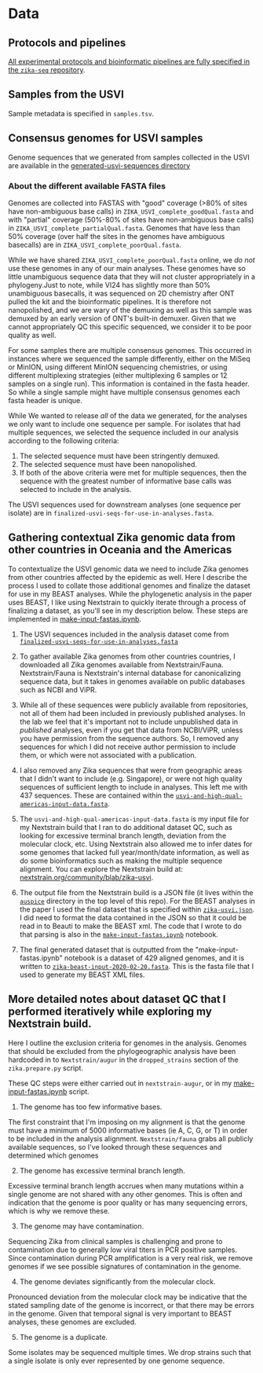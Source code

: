 # Data

## Protocols and pipelines

[All experimental protocols and bioinformatic pipelines are fully specified in the `zika-seq` repository](https://github.com/blab/zika-seq/).

## Samples from the USVI

Sample metadata is specified in `samples.tsv`.

## Consensus genomes for USVI samples

Genome sequences that we generated from samples collected in the USVI are available in the [generated-usvi-sequences directory](./generated-usvi-sequences)

### About the different available FASTA files

Genomes are collected into FASTAS with "good" coverage (>80% of sites have non-ambiguous base calls) in `ZIKA_USVI_complete_goodQual.fasta` and with "partial" coverage (50%-80% of sites have non-ambiguous base calls) in `ZIKA_USVI_complete_partialQual.fasta`. Genomes that have less than 50% coverage (over half the sites in the genomes have ambiguous basecalls) are in `ZIKA_USVI_complete_poorQual.fasta`.

While we have shared `ZIKA_USVI_complete_poorQual.fasta` online, we *do not* use these genomes in any of our main analyses. These genomes have so little unambiguous sequence data that they will not cluster appropriately in a phylogeny.Just to note, while VI24 has slightly more than 50% unambiguous basecalls, it was sequenced on 2D chemistry after ONT pulled the kit and the bioinformatic pipelines. It is therefore not nanopolished, and we are wary of the demuxing as well as this sample was demuxed by an early version of ONT's built-in demuxer. Given that we cannot appropriately QC this specific sequenced, we consider it to be poor quality as well.

For some samples there are multiple consensus genomes. This occurred in instances where we sequenced the sample differently, either on the MiSeq or MinION, using different MinION sequencing chemistries, or using different multiplexing strategies (either multiplexing 6 samples or 12 samples on a single run). This information is contained in the fasta header. So while a single sample might have multiple consensus genomes each fasta header is unique.

While We wanted to release _all_ of the data we generated, for the analyses we only want to include one sequence per sample. For isolates that had multiple sequences, we selected the sequence included in our analysis according to the following criteria:

1. The selected sequence must have been stringently demuxed.
2. The selected sequence must have been nanopolished.
3. If both of the above criteria were met for multiple sequences, then the sequence with the greatest number of informative base calls was selected to include in the analysis.

The USVI sequences used for downstream analyses (one sequence per isolate) are in `finalized-usvi-seqs-for-use-in-analyses.fasta`.

## Gathering contextual Zika genomic data from other countries in Oceania and the Americas

To contextualize the USVI genomic data we need to include Zika genomes from other countries affected by the epidemic as well. Here I describe the process I used to collate those additional genomes and finalize the dataset for use in my BEAST analyses. While the phylogenetic analysis in the paper uses BEAST, I like using Nextstrain to quickly iterate through a process of finalizing a dataset, as you'll see in my description below. These steps are implemented in [make-input-fastas.ipynb](`../scripts/make-input-fastas.ipynb`).

1. The USVI sequences included in the analysis dataset come from [`finalized-usvi-seqs-for-use-in-analyses.fasta`](./generated-usvi-sequences/finalized-usvi-seqs-for-use-in-analyses.fasta)

2. To gather available Zika genomes from other countries countries, I downloaded all Zika genomes available from Nextstrain/Fauna. Nextstrain/Fauna is Nextstrain's internal database for canonicalizing sequence data, but it takes in genomes available on public databases such as NCBI and ViPR.

3. While all of these sequences were publicly available from repositories, not all of them had been included in previously published analyses. In the lab we feel that it's important not to include unpublished data in _published_ analyses, even if you get that data from NCBI/ViPR, unless you have permission from the sequence authors. So, I removed any sequences for which I did not receive author permission to include them, or which were not associated with a publication.  

4. I also removed any Zika sequences that were from geographic areas that I didn't want to include (e.g. Singapore), or were not high quality sequences of sufficient length to include in analyses. This left me with 437 sequences. These are contained within the [`usvi-and-high-qual-americas-input-data.fasta`](./usvi-and-high-qual-americas-input-data.fasta).

5. The `usvi-and-high-qual-americas-input-data.fasta` is my input file for my Nextstrain build that I ran to do additional dataset QC, such as looking for excessive terminal branch length, deviation from the molecular clock, etc. Using Nextstrain also allowed me to infer dates for some genomes that lacked full year/month/date information, as well as do some bioinformatics such as making the multiple sequence alignment. You can explore the Nextstrain build at: [nextstrain.org/community/blab/zika-usvi](https://nextstrain.org/community/blab/zika-usvi).

6. The output file from the Nextstrain build is a JSON file (it lives within the [`auspice`](../auspice) directory in the top level of this repo). For the BEAST analyses in the paper I used the final dataset that is specified within [`zika-usvi.json`](../auspice/zika-usvi.json). I did need to format the data contained in the JSON so that it could be read in to Beauti to make the BEAST xml. The code that I wrote to do that parsing is also in the [`make-input-fastas.ipynb`](../scripts/make-input-fastas.ipynb) notebook.

7. The final generated dataset that is outputted from the "make-input-fastas.ipynb" notebook is a dataset of 429 aligned genomes, and it is written to [`zika-beast-input-2020-02-20.fasta`](./zika-beast-input-2020-02-20.fasta). This is the fasta file that I used to generate my BEAST XML files.    

## More detailed notes about dataset QC that I performed iteratively while exploring my Nextstrain build.

Here I outline the exclusion criteria for genomes in the analysis. Genomes that should be excluded from the phylogeographic analysis have been hardcoded in to `Nextstrain/augur` in the `dropped_strains` section of the `zika.prepare.py` script.

These QC steps were either carried out in `nextstrain-augur`, or in my [make-input-fastas.ipynb](scripts/make-input-fastas.ipynb) script.

1) The genome has too few informative bases.

The first constraint that I'm imposing on my alignment is that the genome must have a minimum of 5000 informative bases (ie A, C, G, or T) in order to be included in the analysis alignment. `Nextstrain/fauna` grabs all publicly available sequences, so I've looked through these sequences and determined which genomes

2) The genome has excessive terminal branch length.

Excessive terminal branch length accrues when many mutations within a single genome are not shared with any other genomes. This is often and indication that the genome is poor quality or has many sequencing errors, which is why we remove these.

3) The genome may have contamination.

Sequencing Zika from clinical samples is challenging and prone to contamination due to generally low viral titers in PCR positive samples. Since contamination during PCR amplification is a very real risk, we remove genomes if we see possible signatures of contamination in the genome.

4) The genome deviates significantly from the molecular clock.

Pronounced deviation from the molecular clock may be indicative that the stated sampling date of the genome is incorrect, or that there may be errors in the genome. Given that temporal signal is very important to BEAST analyses, these genomes are excluded.

5) The genome is a duplicate.

Some isolates may be sequenced multiple times. We drop strains such that a single isolate is only ever represented by one genome sequence.
